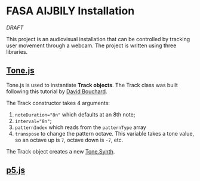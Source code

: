 # FASA AIJBILY Installation

_DRAFT_

This project is an audiovisual installation that can be controlled by tracking user movement through a webcam. The project is written using three libraries. 

## [Tone.js](https://tonejs.github.io)

Tone.js is used to instantiate **Track objects**. The Track class was built following this tutorial by 
[David Bouchard](https://glitch.com/~tone-sequence). 

The Track constructor takes 4 arguments:
1. `noteDuration="8n"` which defaults at an 8th note;
2. `interval="8n"`;
3. `patternIndex` which reads from the `patternType` array 
4. `transpose` to change the pattern octave. This variable takes a tone value, so an octave up is `7`, octave down is `-7`, etc.

The Track object creates a new [Tone.Synth](https://tonejs.github.io/docs/14.7.77/Synth). 

## [p5.js](p5js.org)

